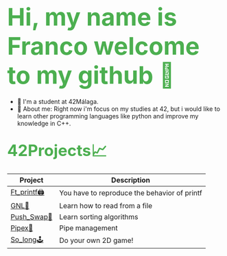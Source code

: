 # <span style="font-size: 2em; font-weight: bold; color: #4CAF50;">Hi, my name is Franco welcome to my github 👋</span>

<ul>
  <li>🌱 I'm a student at 42Málaga.</li>
  <li>💬 About me: Right now i'm focus on my studies at 42, but i would like to learn other programming languages like python and improve my knowledge in C++.
</ul>

## <span style="font-size: 1.75em; color: #4CAF50;">42Projects📈</span>  
<table>
    <thead>
        <tr>
            <th>Project</th>
            <th>Description</th>
        </tr>
    </thead>
    <tbody>
        <tr>
            <td><a href="https://github.com/fracurul/printf">Ft_printf🖨️</a></td>
            <td>You have to reproduce the behavior of printf</td>
        </tr>
       <tr>
          <td><a href="https://github.com/fracurul/GNL">GNL📖</a></td>
          <td>Learn how to read from a file</td>
        </tr>
        <tr>
          <td><a href="https://github.com/fracurul/Push_Swap">Push_Swap🔢</a></td>
          <td>Learn sorting algorithms</td>
        </tr>
        <tr>
          <td><a href="https://github.com/fracurul/pipex">Pipex📣</a></td>
          <td>Pipe management</td>
        </tr>
        <tr>
          <td><a href="https://github.com/fracurul/so_long">So_long🕹️</a></td>
          <td>Do your own 2D game!</td>
        </tr>
    </tbody>
</table>

